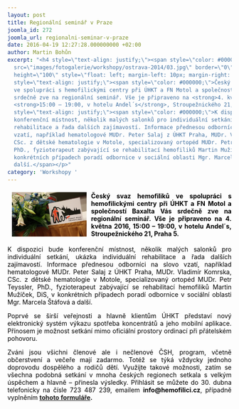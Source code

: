 ```yaml
---
layout: post
title: Regionální seminář v Praze
joomla_id: 272
joomla_url: regionalni-seminar-v-praze
date: 2016-04-19 12:27:28.000000000 +02:00
author: Martin Bohůn
excerpt: "<h4 style=\"text-align: justify;\"><span style=\"color: #000000;\"><img
  src=\"images/fotogalerie/workshopy/ostrava-2014/03.jpg\" border=\"0\" width=\"168\"
  height=\"100\" style=\"float: left; margin-left: 10px; margin-right: 10px;\" /></span></h4>\r\n<h4
  style=\"text-align: justify;\"><span style=\"color: #000000;\">Český svaz hemofiliků
  ve spolupráci s hemofilickými centry při ÚHKT a FN Motol a společností Baxalta Vás
  srdečně zve na regionální seminář. Vše je připraveno na <strong>4. května 2016</strong>,
  <strong>15:00 – 19:00, v hotelu Andel´s</strong>, Stroupežnického 21, Praha 5. </span></h4>\r\n<p
  style=\"text-align: justify;\"><span style=\"color: #000000;\">K dispozici bude
  konferenční místnost, několik malých salonků pro individuální setkání, ukázka individuální
  rehabilitace a řada dalších zajímavostí. Informace přednesou odborníci na slovo
  vzatí, například hematologové MUDr. Peter Salaj z ÚHKT Praha, MUDr. Vladimír Komrska,
  CSc. z dětské hematologie v Motole, specializovaný ortopéd MUDr. Petr Teyssler,
  PhD., fyzioterapeut zabývající se rehabilitací hemofiliků Martin Mužíček, DiS, v
  konkrétních případech poradí odbornice v sociální oblasti Mgr. Marcela Štáfová a
  další.</span></p>"
category: 'Workshopy '
---
```

<h4 style="text-align: justify;"><span style="color: #000000;"><img src="images/fotogalerie/workshopy/ostrava-2014/03.jpg" border="0" width="168" height="100" style="float: left; margin-left: 10px; margin-right: 10px;" /></span></h4>

<h4 style="text-align: justify;"><span style="color: #000000;">Český svaz hemofiliků ve spolupráci s hemofilickými centry při ÚHKT a FN Motol a společností Baxalta Vás srdečně zve na regionální seminář. Vše je připraveno na <strong>4. května 2016</strong>, <strong>15:00 – 19:00, v hotelu Andel´s</strong>, Stroupežnického 21, Praha 5. </span></h4>

<p style="text-align: justify;"><span style="color: #000000;">K dispozici bude konferenční místnost, několik malých salonků pro individuální setkání, ukázka individuální rehabilitace a řada dalších zajímavostí. Informace přednesou odborníci na slovo vzatí, například hematologové MUDr. Peter Salaj z ÚHKT Praha, MUDr. Vladimír Komrska, CSc. z dětské hematologie v Motole, specializovaný ortopéd MUDr. Petr Teyssler, PhD., fyzioterapeut zabývající se rehabilitací hemofiliků Martin Mužíček, DiS, v konkrétních případech poradí odbornice v sociální oblasti Mgr. Marcela Štáfová a další.</span></p>



<p style="text-align: justify;"><span style="color: #000000;">Poprvé se širší veřejnosti a hlavně klientům ÚHKT představí nový elektronický systém výkazu spotřeba koncentrátů a jeho mobilní aplikace. Přínosem je možnost setkání mimo oficiální prostory ordinací při přátelském pohovoru.</span></p>

<p style="text-align: justify;"><span style="color: #000000;">Zváni jsou všichni členové ale i nečlenové ČSH, program, včetně občerstvení a večeře mají zadarmo. Totéž se týká vždycky jednoho doprovodu dospělého a rodičů dětí. Využijte takové možnosti, zatím se všechna podobná setkání v mnoha českých regionech setkala s velkým úspěchem a hlavně – přinesla výsledky. Přihlásit se můžete do 30. dubna telefonicky na čísle 723 487 239, emailem <strong>info@hemofilici.cz</strong>, případně vyplněním <strong><a href="https://docs.google.com/forms/d/1sJyHvOnoMJjhdWllJ8-mZOMM_IXM9YcGM0U6fI-Syh4/viewform" target="_blank" title="Regionální workshop v Praze">tohoto formuláře</a>.</strong></span> </p>
